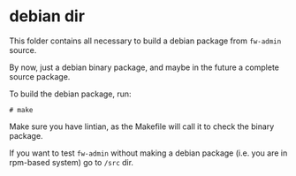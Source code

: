 debian dir
==========

This folder contains all necessary to build a debian package from `fw-admin` source.

By now, just a debian binary package, and maybe in the future a complete source package.

To build the debian package, run:

	# make

Make sure you have lintian, as the Makefile will call it to check the binary package.

If you want to test `fw-admin` without making a debian package (i.e. you are in rpm-based system)
go to `/src` dir.
